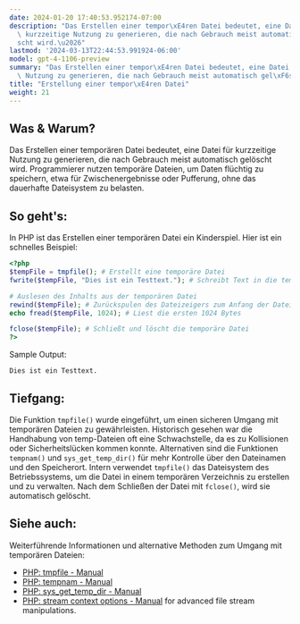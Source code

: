 ```yaml
---
date: 2024-01-20 17:40:53.952174-07:00
description: "Das Erstellen einer tempor\xE4ren Datei bedeutet, eine Datei f\xFCr\
  \ kurzzeitige Nutzung zu generieren, die nach Gebrauch meist automatisch gel\xF6\
  scht wird.\u2026"
lastmod: '2024-03-13T22:44:53.991924-06:00'
model: gpt-4-1106-preview
summary: "Das Erstellen einer tempor\xE4ren Datei bedeutet, eine Datei f\xFCr kurzzeitige\
  \ Nutzung zu generieren, die nach Gebrauch meist automatisch gel\xF6scht wird.\u2026"
title: "Erstellung einer tempor\xE4ren Datei"
weight: 21
---
```


## Was & Warum?
Das Erstellen einer temporären Datei bedeutet, eine Datei für kurzzeitige Nutzung zu generieren, die nach Gebrauch meist automatisch gelöscht wird. Programmierer nutzen temporäre Dateien, um Daten flüchtig zu speichern, etwa für Zwischenergebnisse oder Pufferung, ohne das dauerhafte Dateisystem zu belasten.

## So geht's:
In PHP ist das Erstellen einer temporären Datei ein Kinderspiel. Hier ist ein schnelles Beispiel:

```php
<?php
$tempFile = tmpfile(); # Erstellt eine temporäre Datei
fwrite($tempFile, "Dies ist ein Testtext."); # Schreibt Text in die temporäre Datei

# Auslesen des Inhalts aus der temporären Datei
rewind($tempFile); # Zurückspulen des Dateizeigers zum Anfang der Datei
echo fread($tempFile, 1024); # Liest die ersten 1024 Bytes

fclose($tempFile); # Schließt und löscht die temporäre Datei
?>
```

Sample Output:
```
Dies ist ein Testtext.
```

## Tiefgang:
Die Funktion `tmpfile()` wurde eingeführt, um einen sicheren Umgang mit temporären Dateien zu gewährleisten. Historisch gesehen war die Handhabung von temp-Dateien oft eine Schwachstelle, da es zu Kollisionen oder Sicherheitslücken kommen konnte. Alternativen sind die Funktionen `tempnam()` und `sys_get_temp_dir()` für mehr Kontrolle über den Dateinamen und den Speicherort. Intern verwendet `tmpfile()` das Dateisystem des Betriebssystems, um die Datei in einem temporären Verzeichnis zu erstellen und zu verwalten. Nach dem Schließen der Datei mit `fclose()`, wird sie automatisch gelöscht.

## Siehe auch:
Weiterführende Informationen und alternative Methoden zum Umgang mit temporären Dateien:

- [PHP: tmpfile - Manual](https://www.php.net/manual/de/function.tmpfile.php)
- [PHP: tempnam - Manual](https://www.php.net/manual/de/function.tempnam.php)
- [PHP: sys_get_temp_dir - Manual](https://www.php.net/manual/de/function.sys-get-temp-dir.php)
- [PHP: stream context options - Manual](https://www.php.net/manual/de/context.php) for advanced file stream manipulations.
